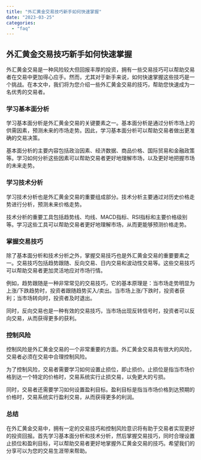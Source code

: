 ```yaml
---
title: "外汇黄金交易技巧新手如何快速掌握"
date: "2023-03-25"
categories: 
  - "faq"
---
```


## 外汇黄金交易技巧新手如何快速掌握

外汇黄金交易是一种风险较大但回报丰厚的投资，拥有一些交易技巧可以帮助交易者在交易中更加得心应手。然而，尤其对于新手来说，如何快速掌握这些技巧是一个挑战。在本文中，我们将为您介绍一些外汇黄金交易的技巧，帮助您快速成为一名优秀的交易者。

### 学习基本面分析

学习基本面分析是外汇黄金交易的关键要素之一。基本面分析是通过分析市场上的供需因素，预测未来的市场走势。因此，学习基本面分析可以帮助交易者做出更准确的交易决策。

基本面分析的主要内容包括政治因素、经济数据、商品价格、国际贸易和金融政策等。学习如何分析这些因素可以帮助交易者更好地理解市场，以及更好地把握市场的未来走势。

### 学习技术分析

学习技术分析也是外汇黄金交易的重要组成部分。技术分析主要通过对历史价格走势进行分析，预测未来价格走势。

技术分析的重要工具包括趋势线、均线、MACD指标、RSI指标和主要价格级别等。学习这些工具可以帮助交易者更好地理解市场，从而更能够预测价格走势。

### 掌握交易技巧

除了基本面分析和技术分析之外，掌握交易技巧也是外汇黄金交易的重要要素之一。交易技巧包括趋势跟随、反向交易、日内交易和波动性交易等。这些交易技巧可以帮助交易者更加灵活地应对市场行情。

例如，趋势跟随是一种非常常见的交易技巧，它的基本原理是：当市场走势明显为上涨/下跌趋势时，投资者跟随趋势买入/卖出。当市场上涨/下跌时，投资者获利；当市场转向时，投资者及时退出。

同时，反向交易也是一种有效的交易技巧，当市场出现反转信号时，投资者可以反向交易，从而获得更多的获利。

### 控制风险

控制风险是外汇黄金交易的一个非常重要的方面。外汇黄金交易具有很大的风险，交易者必须在交易中合理控制风险。

为了控制风险，交易者需要学习如何设置止损位，即止损价。止损位是指当市场价格到达一个特定的价格时，交易系统实行止损交易，以免更大的亏损。

同时，交易者还需要学习如何设置盈利目标。盈利目标是指当市场价格到达预期的价格时，交易系统实行盈利交易，从而获得更多的利润。

### 总结

在外汇黄金交易中，拥有一定的交易技巧和控制风险意识将有助于交易者实现更好的投资回报。首先学习基本面分析和技术分析，然后掌握交易技巧，同时合理设置止损位和盈利目标，可以帮助交易者更好地掌握外汇黄金交易的技巧。希望我们的分享可以为您的交易生涯带来帮助。
